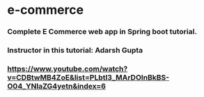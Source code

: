 # e-commerce

### Complete E Commerce web app in Spring boot tutorial.

### Instructor in this tutorial: Adarsh Gupta
### https://www.youtube.com/watch?v=CDBtwMB4ZoE&list=PLbtI3_MArDOlnBkBS-O04_YNIaZG4yetn&index=6

